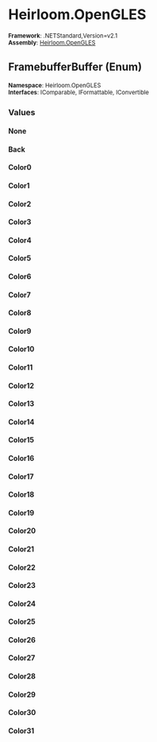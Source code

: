 # Heirloom.OpenGLES

<small>**Framework**: .NETStandard,Version=v2.1</small>  
<small>**Assembly**: [Heirloom.OpenGLES](../heirloom.opengles/heirloom.opengles.md)</small>  

## FramebufferBuffer (Enum)
<small>**Namespace**: Heirloom.OpenGLES</sub></small>  
<small>**Interfaces**: IComparable, IFormattable, IConvertible</small>  

### Values

#### None


#### Back


#### Color0


#### Color1


#### Color2


#### Color3


#### Color4


#### Color5


#### Color6


#### Color7


#### Color8


#### Color9


#### Color10


#### Color11


#### Color12


#### Color13


#### Color14


#### Color15


#### Color16


#### Color17


#### Color18


#### Color19


#### Color20


#### Color21


#### Color22


#### Color23


#### Color24


#### Color25


#### Color26


#### Color27


#### Color28


#### Color29


#### Color30


#### Color31


